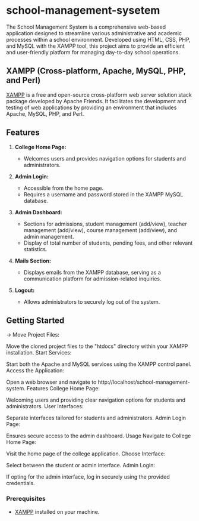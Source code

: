 # school-management-sysetem
The School Management System is a comprehensive web-based application designed to streamline various administrative and academic processes within a school environment. Developed using HTML, CSS, PHP, and MySQL with the XAMPP tool, this project aims to provide an efficient and user-friendly platform for managing day-to-day school operations.

## XAMPP (Cross-platform, Apache, MySQL, PHP, and Perl)

[XAMPP](https://www.apachefriends.org/index.html) is a free and open-source cross-platform web server solution stack package developed by Apache Friends. It facilitates the development and testing of web applications by providing an environment that includes Apache, MySQL, PHP, and Perl.

## Features

1. **College Home Page:**
   - Welcomes users and provides navigation options for students and administrators.

2. **Admin Login:**
   - Accessible from the home page.
   - Requires a username and password stored in the XAMPP MySQL database.

3. **Admin Dashboard:**
   - Sections for admissions, student management (add/view), teacher management (add/view), course management (add/view), and admin management.
   - Display of total number of students, pending fees, and other relevant statistics.

4. **Mails Section:**
   - Displays emails from the XAMPP database, serving as a communication platform for admission-related inquiries.

5. **Logout:**
   - Allows administrators to securely log out of the system.

## Getting Started

-> Move Project Files:

Move the cloned project files to the "htdocs" directory within your XAMPP installation.
Start Services:

Start both the Apache and MySQL services using the XAMPP control panel.
Access the Application:

Open a web browser and navigate to http://localhost/school-management-system.
Features
College Home Page:

Welcoming users and providing clear navigation options for students and administrators.
User Interfaces:

Separate interfaces tailored for students and administrators.
Admin Login Page:

Ensures secure access to the admin dashboard.
Usage
Navigate to College Home Page:

Visit the home page of the college application.
Choose Interface:

Select between the student or admin interface.
Admin Login:

If opting for the admin interface, log in securely using the provided credentials.

### Prerequisites

- [XAMPP](https://www.apachefriends.org/index.html) installed on your machine.

